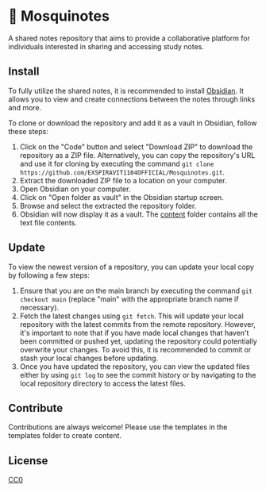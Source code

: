 # 🦟 Mosquinotes

A shared notes repository that aims to provide a collaborative platform for individuals interested in sharing and accessing study notes.

## Install

To fully utilize the shared notes, it is recommended to install [Obsidian](https://obsidian.md/). It allows you to view and create connections between the notes through links and more.

To clone or download the repository and add it as a vault in Obsidian, follow these steps:
1. Click on the "Code" button and select "Download ZIP" to download the repository as a ZIP file. Alternatively, you can copy the repository's URL and use it for cloning by executing the command `git clone https://github.com/EXSPIRAVIT1104OFFICIAL/Mosquinotes.git`.
2. Extract the downloaded ZIP file to a location on your computer.
3. Open Obsidian on your computer.
4. Click on "Open folder as vault" in the Obsidian startup screen.
5. Browse and select the extracted the repository folder.
6. Obsidian will now display it as a vault. The [content](https://github.com/EXSPIRAVIT1104OFFICIAL/Mosquinotes/tree/main/content) folder contains all the text file contents.

## Update

To view the newest version of a repository, you can update your local copy by following a few steps:
1. Ensure that you are on the main branch by executing the command `git checkout main` (replace "main" with the appropriate branch name if necessary).
2. Fetch the latest changes using `git fetch`. This will update your local repository with the latest commits from the remote repository. However, it's important to note that if you have made local changes that haven't been committed or pushed yet, updating the repository could potentially overwrite your changes. To avoid this, it is recommended to commit or stash your local changes before updating.
3. Once you have updated the repository, you can view the updated files either by using `git log` to see the commit history or by navigating to the local repository directory to access the latest files.

## Contribute

Contributions are always welcome! Please use the templates in the templates folder to create content.

## License

[CC0](https://creativecommons.org/share-your-work/public-domain/cc0/)